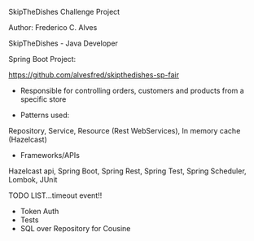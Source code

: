 SkipTheDishes Challenge Project

Author: Frederico C. Alves

SkipTheDishes - Java Developer

Spring Boot Project:

https://github.com/alvesfred/skipthedishes-sp-fair

- Responsible for controlling orders, customers and products from a specific store

- Patterns used:

Repository, 
Service, 
Resource (Rest WebServices), 
In memory cache (Hazelcast)

- Frameworks/APIs

Hazelcast api, 
Spring Boot, 
Spring Rest, 
Spring Test, 
Spring Scheduler, 
Lombok, 
JUnit


TODO LIST...timeout event!!

- Token Auth
- Tests
- SQL over Repository for Cousine
